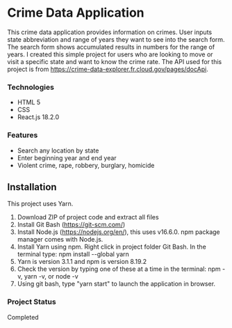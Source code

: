 # Crime Data Application

This crime data application provides information on crimes. User inputs state abbreviation and range of years they want to see into the search form. The search form shows accumulated results in numbers for the range of years. I created this simple project for users who are looking to move or visit a specific state and want to know the crime rate. The API used for this project is from https://crime-data-explorer.fr.cloud.gov/pages/docApi.

### Technologies

- HTML 5
- CSS
- React.js 18.2.0

### Features

- Search any location by state
- Enter beginning year and end year
- Violent crime, rape, robbery, burglary, homicide

## Installation

This project uses Yarn.

1. Download ZIP of project code and extract all files
2. Install Git Bash (https://git-scm.com/)
3. Install Node.js (https://nodejs.org/en/), this uses v16.6.0. npm package manager comes with Node.js.
4. Install Yarn using npm. Right click in project folder Git Bash. In the terminal type: npm install --global yarn
5. Yarn is version 3.1.1 and npm is version 8.19.2
6. Check the version by typing one of these at a time in the terminal: npm -v, yarn -v, or node -v
7. Using git bash, type "yarn start" to launch the application in browser.

### Project Status

Completed
